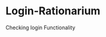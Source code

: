 # Login-Rationarium
Checking login Functionality
<!-- # Login-Rationarium
Checking login Functionality
const{test,except} = require("@playwright/test")
test("valid login",async function({page})){
await page.goto("prod.Rationarium.com/login")
await page.getbyplaceholder("Username").type(anishsingh578@gmail.com), {delay:200}
await page.locator("input[name='password']").type("anish123")
await page.locator("//button[@type='signin']").click()
await except(page).toHaveURL(/dashboard/);
await page.getbyAlttext("profile picture").first().click()
await page.getBytext("Logout").click()
await except(page).toHaveURL(/login/)
} -->
